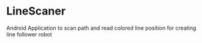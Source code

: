# LineScaner
Android Application to scan path and read colored line position for creating line follower robot
